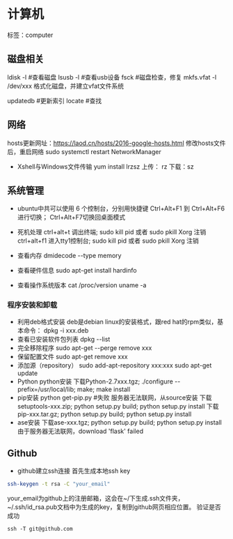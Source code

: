 # 计算机

标签：computer

## 磁盘相关
  ldisk -l    #查看磁盘
  lsusb -l   #查看usb设备
  fsck   #磁盘检查，修复
  mkfs.vfat -l /dev/xxx   格式化磁盘，并建立vfat文件系统

  updatedb #更新索引
  locate #查找

## 网络

  hosts更新网址：https://laod.cn/hosts/2016-google-hosts.html
  修改hosts文件后，重启网络
  sudo systemctl restart NetworkManager

- Xshell与Windows文件传输
  yum install lrzsz
 上传： rz 下载：sz

## 系统管理

- ubuntu中共可以使用 6 个控制台，分别用快捷键 Ctrl+Alt+F1 到 Ctrl+Alt+F6 进行切换； Ctrl+Alt+F7切换回桌面模式

- 死机处理
ctrl+alt+t 调出终端; sudo kill pid 或者 sudo pkill Xorg 注销
ctrl+alt+f1 进入tty1控制台; sudo kill pid 或者 sudo pkill Xorg 注销

- 查看内存
dmidecode --type memory
- 查看硬件信息
sudo apt-get install hardinfo
- 查看操作系统版本
cat /proc/version
uname -a

### 程序安装和卸载
- 利用deb格式安装
  deb是debian linux的安装格式，跟red hat的rpm类似，基本命令： dpkg -i xxx.deb
- 查看已安装软件包列表
  dpkg --list
- 完全移除程序
  sudo apt-get --perge remove xxx
- 保留配置文件
  sudo apt-get remove xxx
- 添加源（repository）
  sudo add-apt-repository xxx:xxx
  sudo apt-get update
- Python
  python安装
  下载Python-2.7xxx.tgz; ./configure --prefix=/usr/local/lib; make; make install
- pip安装
  python get-pip.py #失败
  服务器无法联网，从source安装
 下载setuptools-xxx.zip; python setup.py build; python setup.py install
 下载pip-xxx.tar.gz; python setup.py build; python setup.py install
- ase安装
下载ase-xxx.tgz; python setup.py build; python setup.py install
由于服务器无法联网，download 'flask' failed

## Github
- github建立ssh连接
  首先生成本地ssh key
```bash
ssh-keygen -t rsa -C "your_email"
```
your_email为github上的注册邮箱，这会在~/下生成.ssh文件夹，~/.ssh/id_rsa.pub文档中为生成的key，复制到github网页相应位置。
  验证是否成功
```
ssh -T git@github.com
```
